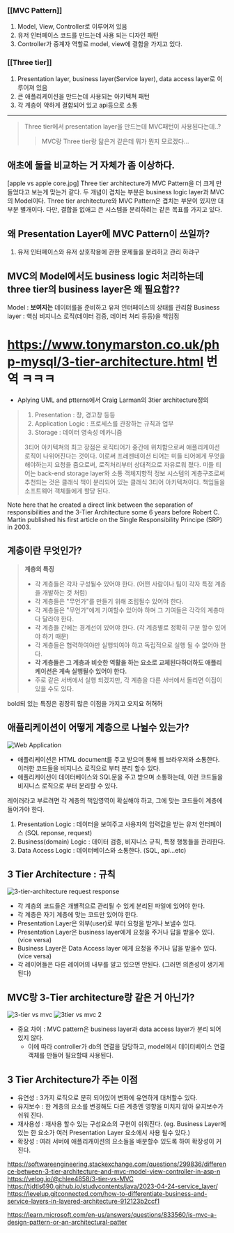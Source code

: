 ### [[MVC Pattern]] 
1. Model, View, Controller로 이루어져 있음
2. 유저 인터페이스 코드를 만드는데 사용 되는 디자인 패턴
3. Controller가 중계자 역할로 model, view에 결합을 가지고 있다.

### [[Three tier]]
1. Presentation layer, business layer(Service layer), data access layer로 이루어져 있음 
2. 큰 애플리케이션을 만드는데 사용되는 아키텍쳐 패턴
3. 각 계층이 약하게 결합되어 있고 api등으로 소통
---------
> Three tier에서 presentation layer을 만드는데 MVC패턴이 사용된다는데..?
>  > MVC랑 Three tier랑 닮은거 같은데 뭐가 뭔지 모르겠다...

애초에 둘을 비교하는 거 자체가 좀 이상하다.
-----
[apple vs apple core.jpg]
Three tier architecture가 MVC Pattern을 더 크게 만들었다고 보는게 맞는거 같다. 
두 개념이 겹치는 부분은 business logic layer과 MVC의 Model이다. 
Three tier architecture와 MVC Pattern은 겹치는 부분이 있지만 대부분 별개이다. 
다만, 결합을 없애고 큰 시스템을 분리하려는 같은 목표를 가지고 있다. 

왜 Presentation Layer에 MVC Pattern이 쓰일까?
---
1. 유저 인터페이스와 유저 상호작용에 관한 문제들을 분리하고 관리 하랴구

MVC의 Model에서도 business logic 처리하는데 three tier의 business layer은 왜 필요함??
---
Model : **보여지는** 데이터를을 준비하고 유저 인터페이스의 상태를 관리함
Business layer : 핵심 비지니스 로직(데이터 검증, 데이터 처리 등등)을 책임짐

https://www.tonymarston.co.uk/php-mysql/3-tier-architecture.html 번역 ㅋㅋㅋ
=====================================
- Aplying UML and ptterns에서 Craig Larman의 3tier architecture정의
> 1. Presentation : 창, 경고창 등등
> 2. Application Logic : 프로세스를 관장하는 규칙과 업무
> 3. Storage : 데이터 영속성 메카니즘
>
> 3티어 아키텍쳐의 최고 장점은 로직티어가 중간에 위치함으로써 애플리케이션 로직이 나위어진다는 것이다. 이로써 프레젠테이션 티어는
> 미들 티어에게 무엇을 해야하는지 요청을 줌으로써, 로직처리부터 상대적으로 자유로워 졌다. 미들 티어는 back-end storage layer와 소통
> 객체지향적 정보 시스템의 계층구조로써 추천되는 것은 클래식 책이 분리되어 있는 클래식 3티어 아키텍쳐이다. 책임들을 소프트웨어 객체들에게 할당 된다.


Note here that he created a direct link between the separation of responsibilities and the 3-Tier Architecture some 6 years before Robert C. Martin published his first article on the Single Responsibility Principe (SRP) in 2003.

계층이란 무엇인가?
-----
> **계층의 특징**
> - 각 계층들은 각자 구성될수 있어야 한다. (어떤 사람이나 팀이 각자 특정 계층을 개발하는 것 처럼)
> - 각 계층들은 "무언가"를 만들기 위해 조립될수 있어야 한다.
> - 각 계층들은 "무언가"에게 기여할수 있어야 하며 그 기여들은 각각의 계층마다 달라야 한다.
> - 각 계층들 간에는 경계선이 있어야 한다. (각 계층별로 정확히 구분 할수 있어야 하기 때문)
> - 각 계층들은 협력하여야만 실행되여야 하고 독립적으로 실행 될 수 없어야 한다.
> - **각 계층들은 그 계층과 비슷한 역활을 하는 요소로 교체된다하더하도 애플리케이션은 계속 실행될수 있어야 한다.**
> - 주로 같은 서버에서 실행 되겠지만, 각 계층을 다른 서버에서 돌리면 이점이 있을 수도 있다.

bold되 있는 특징은 굉장히 많은 이점을 가지고 오지요 허허허

애플리케이션이 어떻게 계층으로 나뉠수 있는가?
------
![Web Application](https://github.com/twkwon0417/TIL/assets/91003152/0849713b-404b-4352-993f-2546f9ea823e)
- 애플리케이션은 HTML document를 주고 받으며 통해 웹 브라우져와 소통한다. 이러한 코드들을 비지니스 로직으로 부터 분리 할수 있다.
- 애플리케이션이 데이터베이스와 SQL문을 주고 받으며 소통하는데, 이런 코드들을 비지니스 로직으로 부터 분리할 수 있다.

레이러라고 부르려면 각 계층의 책임영역이 확실해야 하고, 그에 맞는 코드들이 계층에 들어가야 한다.
1. Presentation Logic : 데이터을 보여주고 사용자의 입력값을 받는 유저 인터페이스 (SQL reponse, request)
2. Business(domain) Logic : 데이터 검증, 비지니스 규칙, 특정 행동들을 관리한다.
3. Data Access Logic : 데이터베이스와 소통한다. (SQL, api...etc)

3 Tier Architecture : 규칙
-----
![3-tier-architecture request   response](https://github.com/twkwon0417/TIL/assets/91003152/634a588d-d70b-4992-a886-9761e0371388)

- 각 계층의 코드들은 개별적으로 관리될 수 있게 분리된 파일에 있어야 한다.
- 각 계층은 자기 계층에 맞는 코드만 있어야 한다.
- Presentation Layer은 외부(user)로 부터 요청을 받거나 보낼수 있다.
- Presentation Layer은 business layer에게 요청을 주거나 답을 받을수 있다. (vice versa)
- Business Layer은 Data Access layer 에게 요청을 주거나 답을 받을수 있다. (vice versa)
- 각 레이어들은 다른 레이어의 내부를 알고 있으면 안된다. (그러면 의존성이 생기게 된다)

MVC랑 3-Tier architecture랑 같은 거 아닌가?
-----
![3-tier vs mvc](https://github.com/twkwon0417/TIL/assets/91003152/9edf9c72-560e-4ad1-9bf0-eda15bad95c8)
![3tier vs mvc 2](https://github.com/twkwon0417/TIL/assets/91003152/1d7bd41c-ab6c-4f92-a28d-dde4e8c7c861)
- 중요 차이 : MVC pattern은 business layer과 data access layer가 분리 되어 있지 않다.
  - 이에 따라 controller가 db의 연결을 담당하고, model에서 데이터베이스 연결 객체를 만들어 필요할때 사용된다. 

3 Tier Architecture가 주는 이점
-----
- 유연성 : 3가지 로직으로 분히 되어있어 변화에 유연하게 대처할수 있다.
- 유지보수 : 한 계층의 요소를 변경해도 다른 계층엔 영향을 미치지 않아 유지보수가 쉬워 진다.
- 재사용성 : 재사용 할수 있는 구성요소의 구현이 쉬워진다. (eg. Business Layer에 있는 한 요소가 여러 Presentation Layer 요소에서 사용 될수 있다.)
- 확장성 : 여러 서버에 애플리캐이션의 요소들을 배분할수 있도록 하여 확장성이 커진다. 

https://softwareengineering.stackexchange.com/questions/299836/difference-between-3-tier-architecture-and-mvc-model-view-controller-in-asp-n
https://velog.io/@chlee4858/3-tier-vs-MVC
https://tjdtls690.github.io/studycontents/java/2023-04-24-service_layer/
https://levelup.gitconnected.com/how-to-differentiate-business-and-service-layers-in-layered-architecture-912123b2ccf1

https://learn.microsoft.com/en-us/answers/questions/833560/is-mvc-a-design-pattern-or-an-architectural-patter
